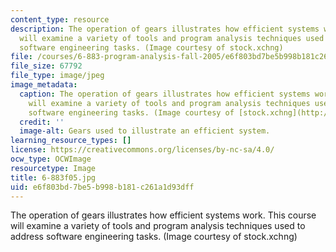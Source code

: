```yaml
---
content_type: resource
description: The operation of gears illustrates how efficient systems work. This course
  will examine a variety of tools and program analysis techniques used to address
  software engineering tasks. (Image courtesy of stock.xchng)
file: /courses/6-883-program-analysis-fall-2005/e6f803bd7be5b998b181c261a1d93dff_6-883f05.jpg
file_size: 67792
file_type: image/jpeg
image_metadata:
  caption: The operation of gears illustrates how efficient systems work. This course
    will examine a variety of tools and program analysis techniques used to address
    software engineering tasks. (Image courtesy of [stock.xchng](http://www.freeimages.com/))
  credit: ''
  image-alt: Gears used to illustrate an efficient system.
learning_resource_types: []
license: https://creativecommons.org/licenses/by-nc-sa/4.0/
ocw_type: OCWImage
resourcetype: Image
title: 6-883f05.jpg
uid: e6f803bd-7be5-b998-b181-c261a1d93dff
---
```

The operation of gears illustrates how efficient systems work. This course will examine a variety of tools and program analysis techniques used to address software engineering tasks. (Image courtesy of stock.xchng)